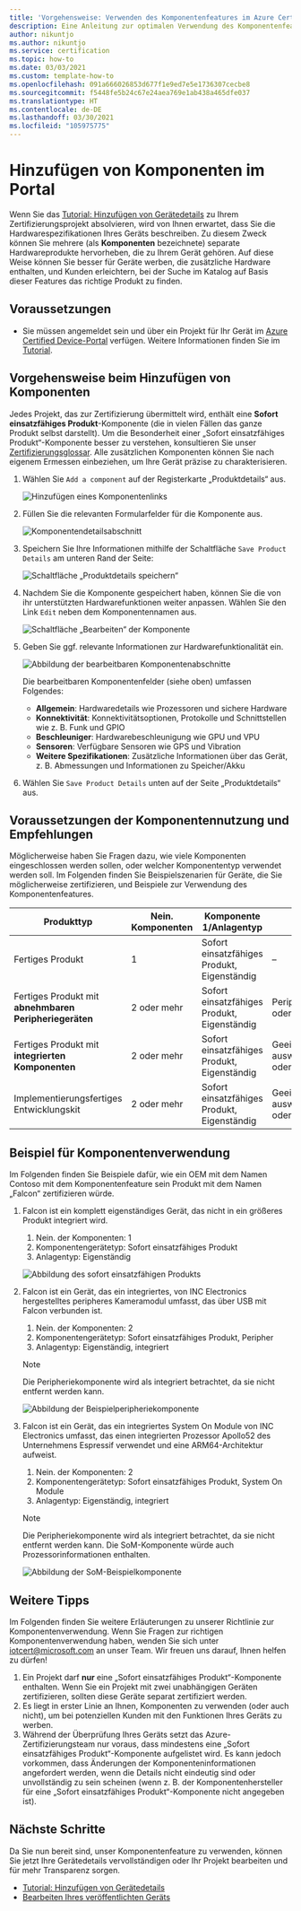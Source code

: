 ```yaml
---
title: 'Vorgehensweise: Verwenden des Komponentenfeatures im Azure Certified Device-Portal'
description: Eine Anleitung zur optimalen Verwendung des Komponentenfeatures des Abschnitts „Gerätedetails“ zur genauen Beschreibung Ihres Geräts.
author: nikuntjo
ms.author: nikuntjo
ms.service: certification
ms.topic: how-to
ms.date: 03/03/2021
ms.custom: template-how-to
ms.openlocfilehash: 091a666026853d677f1e9ed7e5e1736307cecbe8
ms.sourcegitcommit: f5448fe5b24c67e24aea769e1ab438a465dfe037
ms.translationtype: HT
ms.contentlocale: de-DE
ms.lasthandoff: 03/30/2021
ms.locfileid: "105975775"
---
```

# <a name="add-components-on-the-portal"></a>Hinzufügen von Komponenten im Portal

Wenn Sie das [Tutorial: Hinzufügen von Gerätedetails](tutorial-02-adding-device-details.md) zu Ihrem Zertifizierungsprojekt absolvieren, wird von Ihnen erwartet, dass Sie die Hardwarespezifikationen Ihres Geräts beschreiben. Zu diesem Zweck können Sie mehrere (als **Komponenten** bezeichnete) separate Hardwareprodukte hervorheben, die zu Ihrem Gerät gehören. Auf diese Weise können Sie besser für Geräte werben, die zusätzliche Hardware enthalten, und Kunden erleichtern, bei der Suche im Katalog auf Basis dieser Features das richtige Produkt zu finden.

## <a name="prerequisites"></a>Voraussetzungen

- Sie müssen angemeldet sein und über ein Projekt für Ihr Gerät im [Azure Certified Device-Portal](https://certify.azure.com) verfügen. Weitere Informationen finden Sie im [Tutorial](tutorial-01-creating-your-project.md).

## <a name="how-to-add-components"></a>Vorgehensweise beim Hinzufügen von Komponenten

Jedes Projekt, das zur Zertifizierung übermittelt wird, enthält eine **Sofort einsatzfähiges Produkt**-Komponente (die in vielen Fällen das ganze Produkt selbst darstellt). Um die Besonderheit einer „Sofort einsatzfähiges Produkt“-Komponente besser zu verstehen, konsultieren Sie unser [Zertifizierungsglossar](./resources-glossary.md). Alle zusätzlichen Komponenten können Sie nach eigenem Ermessen einbeziehen, um Ihre Gerät präzise zu charakterisieren.

1. Wählen Sie `Add a component` auf der Registerkarte „Produktdetails“ aus.

    ![Hinzufügen eines Komponentenlinks](./media/images/add-a-component-link.png)

1. Füllen Sie die relevanten Formularfelder für die Komponente aus.

    ![Komponentendetailsabschnitt](./media/images/component-details-section.png)

1. Speichern Sie Ihre Informationen mithilfe der Schaltfläche `Save Product Details` am unteren Rand der Seite:  

    ![Schaltfläche „Produktdetails speichern“](./media/images/save-product-details-button.png)

1. Nachdem Sie die Komponente gespeichert haben, können Sie die von ihr unterstützten Hardwarefunktionen weiter anpassen. Wählen Sie den Link `Edit` neben dem Komponentennamen aus.  

    ![Schaltfläche „Bearbeiten“ der Komponente](./media/images/component-edit.png)

1. Geben Sie ggf. relevante Informationen zur Hardwarefunktionalität ein.  

    ![Abbildung der bearbeitbaren Komponentenabschnitte](./media/images/component-selection-area.png)  

    Die bearbeitbaren Komponentenfelder (siehe oben) umfassen Folgendes:

    - **Allgemein**: Hardwaredetails wie Prozessoren und sichere Hardware
    - **Konnektivität**: Konnektivitätsoptionen, Protokolle und Schnittstellen wie z. B. Funk und GPIO
    - **Beschleuniger**: Hardwarebeschleunigung wie GPU und VPU
    - **Sensoren**: Verfügbare Sensoren wie GPS und Vibration
    - **Weitere Spezifikationen**: Zusätzliche Informationen über das Gerät, z. B. Abmessungen und Informationen zu Speicher/Akku

1. Wählen Sie `Save Product Details` unten auf der Seite „Produktdetails“ aus.

## <a name="component-use-requirements-and-recommendations"></a>Voraussetzungen der Komponentennutzung und Empfehlungen

Möglicherweise haben Sie Fragen dazu, wie viele Komponenten eingeschlossen werden sollen, oder welcher Komponententyp verwendet werden soll. Im Folgenden finden Sie Beispielszenarien für Geräte, die Sie möglicherweise zertifizieren, und Beispiele zur Verwendung des Komponentenfeatures.

| Produkttyp                                       | Nein. Komponenten | Komponente 1/Anlagentyp      | Komponenten 2+/Anlagentyp                    |
|----------------------------------------------------|------------|----------------------------------|--------------------------------------------------|
| Fertiges Produkt                                   | 1          | Sofort einsatzfähiges Produkt, Eigenständig | –                                              |
| Fertiges Produkt mit **abnehmbaren Peripheriegeräten** | 2 oder mehr  | Sofort einsatzfähiges Produkt, Eigenständig | Peripheriegerät/Eigenständig oder integriert              |
| Fertiges Produkt mit **integrierten Komponenten**  | 2 oder mehr  | Sofort einsatzfähiges Produkt, Eigenständig | Geeigneten Typ auswählen/Eigenständig oder Integriert |
| Implementierungsfertiges Entwicklungskit                             | 2 oder mehr  | Sofort einsatzfähiges Produkt, Eigenständig | Geeigneten Typ auswählen/Eigenständig oder integriert |

## <a name="example-component-usage"></a>Beispiel für Komponentenverwendung

Im Folgenden finden Sie Beispiele dafür, wie ein OEM mit dem Namen Contoso mit dem Komponentenfeature sein Produkt mit dem Namen „Falcon“ zertifizieren würde.

1. Falcon ist ein komplett eigenständiges Gerät, das nicht in ein größeres Produkt integriert wird.
    1. Nein. der Komponenten: 1
    1. Komponentengerätetyp: Sofort einsatzfähiges Produkt
    1. Anlagentyp: Eigenständig

     ![Abbildung des sofort einsatzfähigen Produkts](./media/images/customer-ready-product.png)

1. Falcon ist ein Gerät, das ein integriertes, von INC Electronics hergestelltes peripheres Kameramodul umfasst, das über USB mit Falcon verbunden ist.
    1. Nein. der Komponenten: 2
    1. Komponentengerätetyp: Sofort einsatzfähiges Produkt, Peripher
    1. Anlagentyp: Eigenständig, integriert
    
    > [!Note]
    > Die Peripheriekomponente wird als integriert betrachtet, da sie nicht entfernt werden kann.

     ![Abbildung der Beispielperipheriekomponente](./media/images/peripheral.png)

1. Falcon ist ein Gerät, das ein integriertes System On Module von INC Electronics umfasst, das einen integrierten Prozessor Apollo52 des Unternehmens Espressif verwendet und eine ARM64-Architektur aufweist.
    1. Nein. der Komponenten: 2
    1. Komponentengerätetyp: Sofort einsatzfähiges Produkt, System On Module
    1. Anlagentyp: Eigenständig, integriert

    > [!Note]
    > Die Peripheriekomponente wird als integriert betrachtet, da sie nicht entfernt werden kann. Die SoM-Komponente würde auch Prozessorinformationen enthalten.

     ![Abbildung der SoM-Beispielkomponente ](./media/images/system-on-module.png)

## <a name="additional-tips"></a>Weitere Tipps

Im Folgenden finden Sie weitere Erläuterungen zu unserer Richtlinie zur Komponentenverwendung. Wenn Sie Fragen zur richtigen Komponentenverwendung haben, wenden Sie sich unter [iotcert@microsoft.com](mailto:iotcert@microsoft.com) an unser Team. Wir freuen uns darauf, Ihnen helfen zu dürfen!

1. Ein Projekt darf **nur** eine „Sofort einsatzfähiges Produkt“-Komponente enthalten. Wenn Sie ein Projekt mit zwei unabhängigen Geräten zertifizieren, sollten diese Geräte separat zertifiziert werden.
1. Es liegt in erster Linie an Ihnen, Komponenten zu verwenden (oder auch nicht), um bei potenziellen Kunden mit den Funktionen Ihres Geräts zu werben.
1. Während der Überprüfung Ihres Geräts setzt das Azure-Zertifizierungsteam nur voraus, dass mindestens eine „Sofort einsatzfähiges Produkt“-Komponente aufgelistet wird. Es kann jedoch vorkommen, dass Änderungen der Komponenteninformationen angefordert werden, wenn die Details nicht eindeutig sind oder unvollständig zu sein scheinen (wenn z. B. der Komponentenhersteller für eine „Sofort einsatzfähiges Produkt“-Komponente nicht angegeben ist).

## <a name="next-steps"></a>Nächste Schritte

Da Sie nun bereit sind, unser Komponentenfeature zu verwenden, können Sie jetzt Ihre Gerätedetails vervollständigen oder Ihr Projekt bearbeiten und für mehr Transparenz sorgen.

- [Tutorial: Hinzufügen von Gerätedetails](tutorial-02-adding-device-details.md)
- [Bearbeiten Ihres veröffentlichten Geräts](how-to-edit-published-device.md)

